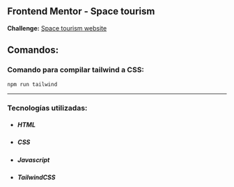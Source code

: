 ## Frontend Mentor - Space tourism

**Challenge:** [Space tourism website](https://www.frontendmentor.io/challenges/space-tourism-multipage-website-gRWj1URZ3)

## Comandos:

### Comando para compilar tailwind a CSS:
```npm run tailwind```

___

### Tecnologías utilizadas:
- ##### HTML
- ##### CSS
- ##### Javascript
- ##### TailwindCSS